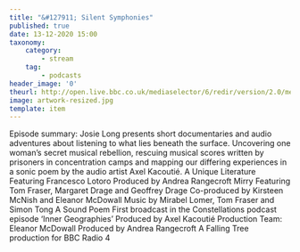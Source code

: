```yaml
---
title: "&#127911; Silent Symphonies"
published: true
date: 13-12-2020 15:00
taxonomy:
    category:
        - stream
    tag:
        - podcasts
header_image: '0'
theurl: http://open.live.bbc.co.uk/mediaselector/6/redir/version/2.0/mediaset/audio-nondrm-download/proto/http/vpid/p090wqd4.mp3
image: artwork-resized.jpg
template: item
--- 
```

Episode summary: Josie Long presents short documentaries and audio adventures about listening to what lies beneath the surface. Uncovering one woman’s secret musical rebellion, rescuing musical scores written by prisoners in concentration camps and mapping our differing experiences in a sonic poem by the audio artist Axel Kacoutié. A Unique Literature Featuring Francesco Lotoro Produced by Andrea Rangecroft Mirry Featuring Tom Fraser, Margaret Drage and Geoffrey Drage Co-produced by Kirsteen McNish and Eleanor McDowall Music by Mirabel Lomer, Tom Fraser and Simon Tong A Sound Poem First broadcast in the Constellations podcast episode ‘Inner Geographies’ Produced by Axel Kacoutié Production Team: Eleanor McDowall Produced by Andrea Rangecroft A Falling Tree production for BBC Radio 4
